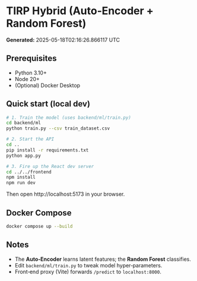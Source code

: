 # TIRP Hybrid (Auto‑Encoder + Random Forest)

**Generated:** 2025-05-18T02:16:26.866117 UTC

## Prerequisites
* Python 3.10+
* Node 20+
* (Optional) Docker Desktop

## Quick start (local dev)

```bash
# 1. Train the model (uses backend/ml/train.py)
cd backend/ml
python train.py --csv train_dataset.csv

# 2. Start the API
cd ..
pip install -r requirements.txt
python app.py

# 3. Fire up the React dev server
cd ../../frontend
npm install
npm run dev
```

Then open http://localhost:5173 in your browser.

## Docker Compose
```bash
docker compose up --build
```

## Notes
* The **Auto‑Encoder** learns latent features; the **Random Forest** classifies.
* Edit `backend/ml/train.py` to tweak model hyper‑parameters.
* Front‑end proxy (Vite) forwards `/predict` to `localhost:8000`.
